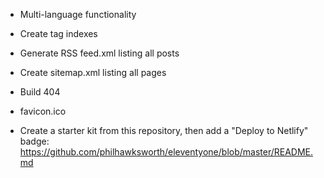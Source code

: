 - Multi-language functionality
- Create tag indexes
- Generate RSS feed.xml listing all posts
- Create sitemap.xml listing all pages
- Build 404
- favicon.ico

- Create a starter kit from this repository, then add a "Deploy to Netlify" badge: https://github.com/philhawksworth/eleventyone/blob/master/README.md
